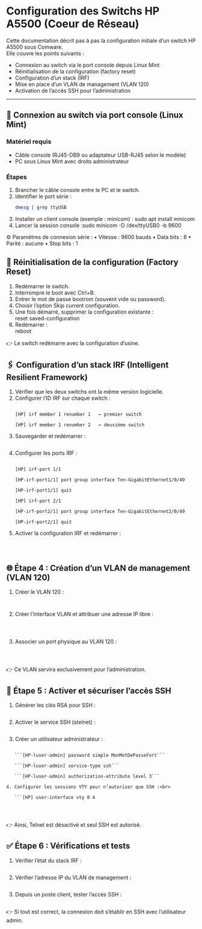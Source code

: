 # Configuration des Switchs HP A5500 (Coeur de Réseau)

Cette documentation décrit pas à pas la configuration initiale d’un switch HP A5500 sous Comware.  
Elle couvre les points suivants :  

- Connexion au switch via le port console depuis Linux Mint  
- Réinitialisation de la configuration (factory reset)  
- Configuration d’un stack (IRF)
- Mise en place d’un VLAN de management (VLAN 120)  
- Activation de l’accès SSH pour l’administration  

---

## 🔌 Connexion au switch via port console (Linux Mint)

### Matériel requis
- Câble console (RJ45-DB9 ou adaptateur USB-RJ45 selon le modèle)
- PC sous Linux Mint avec droits administrateur

### Étapes
1. Brancher le câble console entre le PC et le switch.  
2. Identifier le port série :<br>
   ```bash 
   dmesg | grep ttyUSB
   ```
3. Installer un client console (exemple : minicom) : sudo apt install minicom
4. Lancer la session console :sudo minicom -D /dev/ttyUSB0 -b 9600

⚙️ Paramètres de connexion série :
    • Vitesse : 9600 bauds
    • Data bits : 8
    • Parité : aucune
    • Stop bits : 1

## 🔄 Réinitialisation de la configuration (Factory Reset)

1. Redémarrer le switch.
2. Interrompre le boot avec Ctrl+B.
3. Entrer le mot de passe bootrom (souvent vide ou password).
4. Choisir l’option Skip current configuration.
5. Une fois démarré, supprimer la configuration existante :<br>
    <HP> reset saved-configuration<br>
6. Redémarrer :<br>
    <HP> reboot<br>

👉 Le switch redémarre avec la configuration d’usine.

## 🖇 Configuration d’un stack IRF (Intelligent Resilient Framework)

1. Vérifier que les deux switchs ont la même version logicielle.
2. Configurer l’ID IRF sur chaque switch :<br>
    ```<HP> system-view

    [HP] irf member 1 renumber 1   ← premier switch

    [HP] irf member 1 renumber 2   ← deuxième switch
    ```
3. Sauvegarder et redémarrer :<br>
    ```[HP] save
    ```
4. Configurer les ports IRF :<br>
    ```[HP] system-view

    [HP] irf-port 1/1

    [HP-irf-port1/1] port group interface Ten-GigabitEthernet1/0/49
    
    [HP-irf-port1/1] quit

    [HP] irf-port 2/1

    [HP-irf-port2/1] port group interface Ten-GigabitEthernet2/0/49

    [HP-irf-port2/1] quit
    ```
5. Activer la configuration IRF et redémarrer :
   ```[HP] irf-port-configuration active
   ```
   ```[HP] save
   ```
   ```[HP] reboot
   ```
## 🌐 Étape 4 : Création d’un VLAN de management (VLAN 120)

1. Créer le VLAN 120 :<br>
   ```[HP] vlan 120
   ```
   ```[HP-vlan120] quit
   ```
2. Créer l’interface VLAN et attribuer une adresse IP libre :<br>
   ```[HP] interface Vlan-interface 120
   ```
   ```[HP-Vlan-interface120] ip address 192.168.120.10 255.255.255.0
   ```
   ```[HP-Vlan-interface120] quit
   ```
3. Associer un port physique au VLAN 120 :<br>
   ```[HP] interface GigabitEthernet1/0/1
   ```
   ```[HP-GigabitEthernet1/0/1] port link-type access
   ```
   ```[HP-GigabitEthernet1/0/1] port access vlan 120
   ```

👉 Ce VLAN servira exclusivement pour l’administration.

## 🔐 Étape 5 : Activer et sécuriser l’accès SSH

1. Générer les clés RSA pour SSH :<br>

   ```[HP] public-key local create rsa
   ```

2. Activer le service SSH (stelnet) :<br>
   ```[HP] stelnet server enable
   ```

3. Créer un utilisateur administrateur :<br>
   ```[HP] local-user admin
```
   ```[HP-luser-admin] password simple MonMotDePasseFort```

   ```[HP-luser-admin] service-type ssh```
   
   ```[HP-luser-admin] authorization-attribute level 3```
   
4. Configurer les sessions VTY pour n’autoriser que SSH :<br>

   ```[HP] user-interface vty 0 4
   ```
   ```[HP-ui-vty0-4] authentication-mode scheme
   ```
   ```[HP-ui-vty0-4] protocol inbound ssh
   ```
   ```[HP-ui-vty0-4] quit
   ```
👉 Ainsi, Telnet est désactivé et seul SSH est autorisé.

## ✅ Étape 6 : Vérifications et tests

1. Vérifier l’état du stack IRF :<br>

```<HP> display irf
```

2. Vérifier l’adresse IP du VLAN de management :<br>

```<HP> display ip interface brief
```

3. Depuis un poste client, tester l’accès SSH :<br>

```ssh admin@192.168.120.10
```

👉 Si tout est correct, la connexion doit s’établir en SSH avec l’utilisateur admin.


